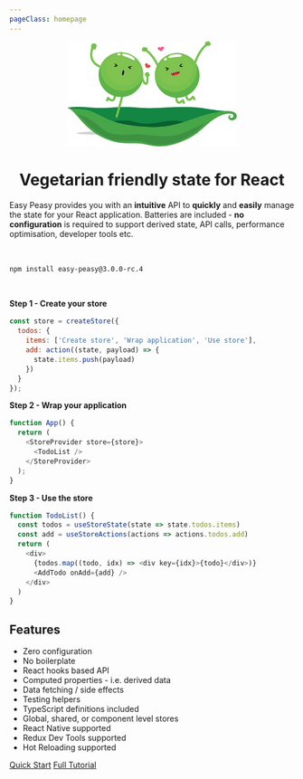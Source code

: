 ```yaml
---
pageClass: homepage
---
```


<p align="center">
  <img src="./assets/happy-peas.png" width="300" />
</p>
<h1 class="title" align="center">Vegetarian friendly state for React</h1>

Easy Peasy provides you with an <strong>intuitive</strong> API to <strong>quickly</strong> and <strong>easily</strong> manage the state for your React application. Batteries are included - <strong>no configuration</strong> is required to support derived state, API calls, performance optimisation, developer tools etc.

<p>&nbsp;</p>

```bash
npm install easy-peasy@3.0.0-rc.4
```

<p>&nbsp;</p>

**Step 1 - Create your store**

```javascript
const store = createStore({
  todos: {
    items: ['Create store', 'Wrap application', 'Use store'],
    add: action((state, payload) => {
      state.items.push(payload)
    })
  }
});
```

**Step 2 - Wrap your application**

```javascript
function App() {
  return (
    <StoreProvider store={store}>
      <TodoList />
    </StoreProvider>
  );
}
```

**Step 3 - Use the store**

```javascript
function TodoList() {
  const todos = useStoreState(state => state.todos.items)
  const add = useStoreActions(actions => actions.todos.add)
  return (
    <div>
      {todos.map((todo, idx) => <div key={idx}>{todo}</div>)}
      <AddTodo onAdd={add} />
    </div>
  )
}
```

## Features

  - Zero configuration
  - No boilerplate
  - React hooks based API
  - Computed properties - i.e. derived data
  - Data fetching / side effects
  - Testing helpers
  - TypeScript definitions included
  - Global, shared, or component level stores
  - React Native supported
  - Redux Dev Tools supported
  - Hot Reloading supported

<p class="action">
  <a href="/docs/quick-start.html" class="action-button">Quick Start</a>
  <a href="/docs/tutorial/" class="action-button">Full Tutorial</a>
</p>
